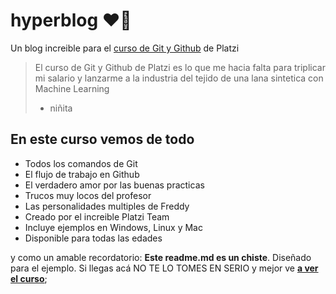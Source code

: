 # hyperblog  ❤️‍🔥
Un blog increible para el [curso de Git y Github](https://github.com/thekeneth0212/hyperblog) de Platzi
>El curso de Git y Github de Platzi es lo que me hacia falta para triplicar mi salario y lanzarme a la industria del tejido de una lana sintetica con Machine Learning 
> - niñita

## En este curso vemos de todo 
* Todos los comandos de Git
* El flujo de trabajo en Github
* El verdadero amor por las buenas practicas
* Trucos muy locos del profesor
* Las personalidades multiples de Freddy
* Creado por el increible Platzi Team
* Incluye ejemplos en Windows, Linux y Mac
* Disponible para todas las edades

y como un amable recordatorio: **Este readme.md es un chiste**. Diseñado para el ejemplo. Si llegas acá NO TE LO TOMES EN SERIO y mejor ve [**a ver el curso**]("https://github.com/thekeneth0212/hyperblog");